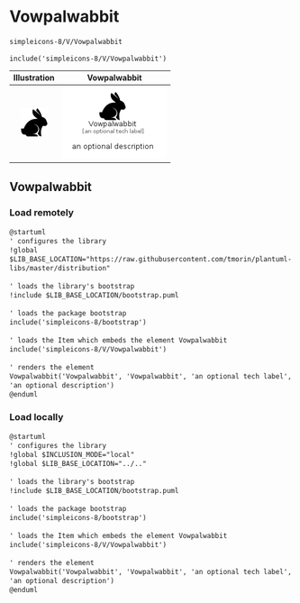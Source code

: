 # Vowpalwabbit


```text
simpleicons-8/V/Vowpalwabbit
```

```text
include('simpleicons-8/V/Vowpalwabbit')
```



| Illustration | Vowpalwabbit |
| :---: | :---: |
| ![illustration for Illustration](../../simpleicons-8/V/Vowpalwabbit.png) | ![illustration for Vowpalwabbit](../../simpleicons-8/V/Vowpalwabbit.Local.png) |




## Vowpalwabbit

### Load remotely
```plantuml
@startuml
' configures the library
!global $LIB_BASE_LOCATION="https://raw.githubusercontent.com/tmorin/plantuml-libs/master/distribution"

' loads the library's bootstrap
!include $LIB_BASE_LOCATION/bootstrap.puml

' loads the package bootstrap
include('simpleicons-8/bootstrap')

' loads the Item which embeds the element Vowpalwabbit
include('simpleicons-8/V/Vowpalwabbit')

' renders the element
Vowpalwabbit('Vowpalwabbit', 'Vowpalwabbit', 'an optional tech label', 'an optional description')
@enduml
```

### Load locally
```plantuml
@startuml
' configures the library
!global $INCLUSION_MODE="local"
!global $LIB_BASE_LOCATION="../.."

' loads the library's bootstrap
!include $LIB_BASE_LOCATION/bootstrap.puml

' loads the package bootstrap
include('simpleicons-8/bootstrap')

' loads the Item which embeds the element Vowpalwabbit
include('simpleicons-8/V/Vowpalwabbit')

' renders the element
Vowpalwabbit('Vowpalwabbit', 'Vowpalwabbit', 'an optional tech label', 'an optional description')
@enduml
```

